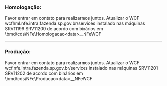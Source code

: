 ### Homologação:

Favor entrar em contato para realizarmos juntos.
Atualizar o WCF wcfhml.nfe.intra.fazenda.sp.gov.br/services instalado nas máquinas SRV11199 SRV11200 de acordo com binários em 
\\bmd\cds\NFe\Homologacao\<data>_<hora>_NFeWCF

****************************************************************************************************

### Produção:

Favor entrar em contato para realizarmos juntos.
Atualizar o WCF wcf.nfe.intra.fazenda.sp.gov.br/services instalado nas máquinas SRV11201 SRV11202 de acordo com binários em 
\\bmd\cds\NFe\Producao\<data>_<hora>_NFeWCF